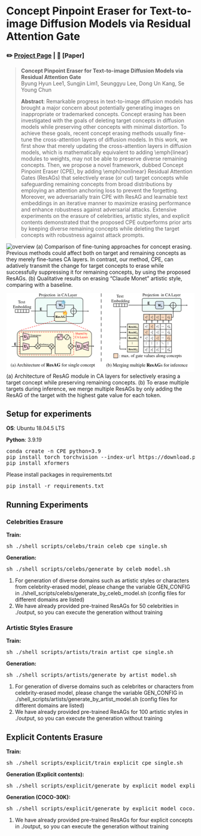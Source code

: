 # Concept Pinpoint Eraser for Text-to-image Diffusion Models via Residual Attention Gate

### ✏️ [Project Page](https://hyun1a.github.io/cpe.io) | 📄 [Paper]

> **Concept Pinpoint Eraser for Text-to-image Diffusion Models via Residual Attention Gate**<br>
> Byung Hyun Lee1, Sungjin Lim1, Seunggyu Lee, Dong Un Kang, Se Young Chun <br>
> 
>**Abstract**: Remarkable progress in text-to-image diffusion models has brought a major concern about potentially generating images on inappropriate or trademarked concepts. Concept erasing has been investigated with the goals of deleting target concepts in diffusion models while preserving other concepts with minimal distortion. To achieve these goals, recent concept erasing methods usually fine-tune the cross-attention layers of diffusion models. In this work, we first show that merely updating the cross-attention layers in diffusion models, which is mathematically equivalent to adding \emph{linear} modules to weights, may not be able to preserve diverse remaining concepts. Then, we propose a novel framework, dubbed Concept Pinpoint Eraser (CPE), by adding \emph{nonlinear} Residual Attention Gates (ResAGs) that selectively erase (or cut) target concepts while safeguarding remaining concepts from broad distributions by employing an attention anchoring loss to prevent the forgetting. Moreover, we adversarially train CPE with ResAG and learnable text embeddings in an iterative manner to maximize erasing performance and enhance robustness against adversarial attacks. Extensive experiments on the erasure of celebrities, artistic styles, and explicit contents demonstrated that the proposed CPE outperforms prior arts by keeping diverse remaining concepts while deleting the target concepts with robustness against attack prompts.

![overview](./assets/fig1_v12.png)
(a) Comparison of fine-tuning approaches for concept erasing. Previous methods could affect both on target and remaining concepts as they merely fine-tunes CA layers. In contrast, our method, CPE, can adatively transmit the change for target concepts to erase while successfully suppressing it for remaining concepts, by using the proposed ResAGs. (b) Qualitative results on erasing “Claude Monet” artistic style, comparing with a baseline. 
<br>

![approach](assets/figure_main_cpe_v3.png)
(a) Architecture of ResAG module in CA layers for selectively erasing a target concept while preserving remaining concepts. (b) To erase multiple targets during inference, we merge multiple ResAGs by only adding the ResAG of the target with the highest gate value for each token. 
<br>

## Setup for experiments

**OS**: Ubuntu 18.04.5 LTS

**Python**: 3.9.19
<pre>
conda create -n CPE python=3.9
pip install torch torchvision --index-url https://download.pytorch.org/whl/cu118
pip install xformers
</pre>

Please install packages in requirements.txt
<pre>
pip install -r requirements.txt
</pre>

## Running Experiments
### Celebrities Erasure
**Train:**
<pre>
sh ./shell_scripts/celebs/train_celeb_cpe_single.sh
</pre>

**Generation:**
<pre>
sh ./shell_scripts/celebs/generate_by_celeb_model.sh
</pre>

1. For generation of diverse domains such as artistic styles or characters from celebrity-erased model, please change the variable GEN_CONFIG in
   ./shell_scripts/celebs/generate_by_celeb_model.sh (config files for different domains are listed)
2. We have already provided pre-trained ResAGs for 50 celebrities in ./output, so you can execute the generation without training


### Artistic Styles Erasure
**Train:**
<pre>
sh ./shell_scripts/artists/train_artist_cpe_single.sh
</pre>

**Generation:**
<pre>
sh ./shell_scripts/artists/generate_by_artist_model.sh
</pre>

1. For generation of diverse domains such as celebrites or characters from celebrity-erased model, 
   please change the variable GEN_CONFIG in ./shell_scripts/artists/generate_by_artist_model.sh (config files for different domains are listed)
2. We have already provided pre-trained ResAGs for 100 artistic styles in ./output, so you can execute the generation without training


## Explicit Contents Erasure
**Train:**
<pre>
sh ./shell_scripts/explicit/train_explicit_cpe_single.sh
</pre>

**Generation (Explicit contents):**
<pre>
sh ./shell_scripts/explicit/generate_by_explicit_model_explicit.sh
</pre>

**Generation (COCO-30K):**
<pre>
sh ./shell_scripts/explicit/generate_by_explicit_model_coco.sh
</pre>

1. We have already provided pre-trained ResAGs for four explicit concepts in ./output, so you can execute the generation without training
